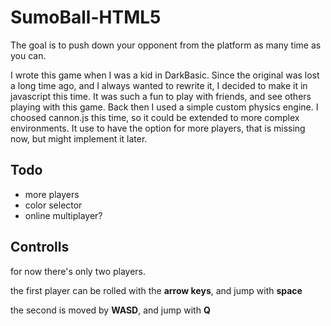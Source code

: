 # SumoBall-HTML5

The goal is to push down your opponent from the platform as many time as you can.

I wrote this game when I was a kid in DarkBasic. Since the original was lost a long time ago, and I always wanted to rewrite it, I decided to make it in javascript this time. It was such a fun to play with friends, and see others playing with this game. Back then I used a simple custom physics engine. I choosed cannon.js this time, so it could be extended to more complex environments. It use to have the option for more players, that is missing now, but might implement it later.

## Todo
 - more players
 - color selector
 - online multiplayer?

## Controlls
for now there's only two players.

the first player can be rolled with the __arrow keys__, and jump with __space__

the second is moved by __WASD__, and jump with __Q__